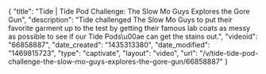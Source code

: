 {
    "title": "Tide | Tide Pod Challenge: The Slow Mo Guys Explores the Gore Gun",
    "description": "Tide challenged The Slow Mo Guys to put their favorite garment up to the test by getting their famous lab coats as messy as possible to see if our Tide Pods\u00ae can get the stains out.",
    "videoid": "66858887",
    "date_created": "1435313380",
    "date_modified": "1469815723",
    "type": "captivate",
    "layout": "video",
    "url": "\/v\/tide-tide-pod-challenge-the-slow-mo-guys-explores-the-gore-gun\/66858887"
}